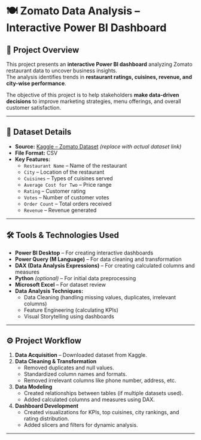 # 🍽 Zomato Data Analysis – Interactive Power BI Dashboard

## 📌 Project Overview
This project presents an **interactive Power BI dashboard** analyzing Zomato restaurant data to uncover business insights.  
The analysis identifies trends in **restaurant ratings, cuisines, revenue, and city-wise performance**.  

The objective of this project is to help stakeholders **make data-driven decisions** to improve marketing strategies, menu offerings, and overall customer satisfaction.

---

## 📂 Dataset Details
- **Source:** [Kaggle – Zomato Dataset](https://www.kaggle.com/) *(replace with actual dataset link)*  
- **File Format:** CSV   
- **Key Features:**
  - `Restaurant Name` – Name of the restaurant  
  - `City` – Location of the restaurant  
  - `Cuisines` – Types of cuisines served  
  - `Average Cost for Two` – Price range  
  - `Rating` – Customer rating  
  - `Votes` – Number of customer votes  
  - `Order Count` – Total orders received  
  - `Revenue` – Revenue generated  

---

## 🛠 Tools & Technologies Used
- **Power BI Desktop** – For creating interactive dashboards  
- **Power Query (M Language)** – For data cleaning and transformation  
- **DAX (Data Analysis Expressions)** – For creating calculated columns and measures  
- **Python** *(optional)* – For initial data preprocessing  
- **Microsoft Excel** – For dataset review  
- **Data Analysis Techniques:**  
  - Data Cleaning (handling missing values, duplicates, irrelevant columns)  
  - Feature Engineering (calculating KPIs)  
  - Visual Storytelling using dashboards  

---

## ⚙ Project Workflow
1. **Data Acquisition** – Downloaded dataset from Kaggle.  
2. **Data Cleaning & Transformation**  
   - Removed duplicates and null values.  
   - Standardized column names and formats.  
   - Removed irrelevant columns like phone number, address, etc.  
3. **Data Modeling**  
   - Created relationships between tables (if multiple datasets used).  
   - Added calculated columns and measures using DAX.  
4. **Dashboard Development**  
   - Created visualizations for KPIs, top cuisines, city rankings, and rating distribution.  
   - Added slicers and filters for dynamic analysis.  

---

